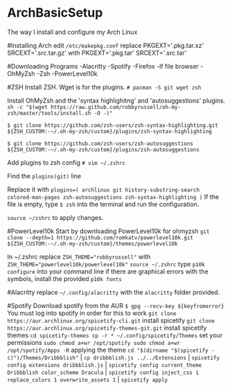 # ArchBasicSetup
The way I install and configure my Arch Linux

#Installing Arch
edit `/etc/makepkg.conf` 
replace PKGEXT='.pkg.tar.xz' SRCEXT='.src.tar.gz'
with PKGEXT='.pkg.tar' SRCEXT='.src.tar'

#Downloading Programs
-Alacritty
-Spotify
-Firefox
-lf file browser
-OhMyZsh
-Zsh
-PowerLevel10k

#ZSH
Install ZSH. Wget is for the plugins.
`# pacman -S git wget zsh`

Install OhMyZsh and the 'syntax highlighitng' and 'autosuggestions' plugins.
`sh -c "$(wget https://raw.github.com/robbyrussell/oh-my-zsh/master/tools/install.sh -O -)"`

`$ git clone https://github.com/zsh-users/zsh-syntax-highlighting.git ${ZSH_CUSTOM:-~/.oh-my-zsh/custom}/plugins/zsh-syntax-highlighting`

`$ git clone https://github.com/zsh-users/zsh-autosuggestions ${ZSH_CUSTOM:-~/.oh-my-zsh/custom}/plugins/zsh-autosuggestions`

Add plugins to zsh config
`# vim ~/.zshrc`

Find the `plugins(git)` line

Replace it with `plugins=(
    archlinux
    git
    history-substring-search
    colored-man-pages
    zsh-autosuggestions
    zsh-syntax-highlighting
)`
If the file is empty, type `$ zsh` into the terminal and run the configuration.

`source ~/zshrc` to apply changes.

#PowerLevel10k
Start by downloading PowerLevel10k for ohmyzsh
`git clone --depth=1 https://github.com/romkatv/powerlevel10k.git ${ZSH_CUSTOM:-~/.oh-my-zsh/custom}/themes/powerlevel10k`

In ~/.zshrc
replace `ZSH_THEME="robbyrussell"`
with `ZSH_THEME="powerlevel10k/powerlevel10k"`
`source ~/.zshrc`
type `p10k configure` into your command line
if there are graphical errors with the symbols, install the provided `p10k fonts`

#Alacritty
replace `~/.config/alacritty`
with the `alacritty` folder provided.

#Spotify
Download spotify from the AUR
`$ gpg --recv-key ${keyfromerror}`
You must log into spotify in order for this to work
`git clone https://aur.archlinux.org/spicetify-cli.git`
install spicetify
`git clone https://aur.archlinux.org/spicetify-themes-git.git`
install spicetify themes
`cd spicetify-themes
cp -r * ~/.config/spicetify/Themes`
set your permissions
`sudo chmod a+wr /opt/spotify
sudo chmod a+wr /opt/spotify/Apps -R`
applying the theme
`cd "$(dirname "$(spicetify -c)")/Themes/Dribbblish"` |
`cp dribbblish.js ../../Extensions` |
`spicetify config extensions dribbblish.js` |
`spicetify config current_theme Dribbblish color_scheme Dracula` |
`spicetify config inject_css 1 replace_colors 1 overwrite_assets 1` |
`spicetify apply`
